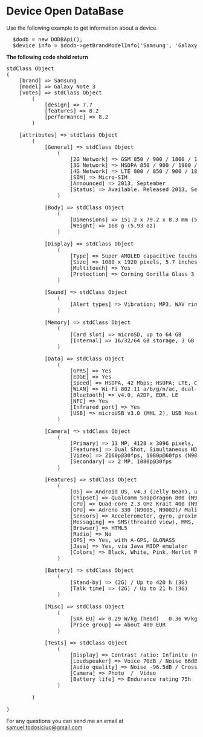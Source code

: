 Device Open DataBase
===============

Use the following example to get information about a device.

<pre>
  $dodb = new DODBApi();
  $device_info = $dodb->getBrandModelInfo('Samsung', 'Galaxy Note 3');
</pre>

<b>The following code shold return</b>
<pre>
stdClass Object
(
    [brand] => Samsung
    [model] => Galaxy Note 3
    [votes] => stdClass Object
        (
            [design] => 7.7
            [features] => 8.2
            [performance] => 8.2
        )

    [attributes] => stdClass Object
        (
            [General] => stdClass Object
                (
                    [2G Network] => GSM 850 / 900 / 1800 / 1900 - all models
                    [3G Network] => HSDPA 850 / 900 / 1900 / 2100 - N9005, N9002, N9006 HSDPA 850 / 1900 / 2100 - N900W8
                    [4G Network] => LTE 800 / 850 / 900 / 1800 / 2100 / 2600 - N9005
                    [SIM] => Micro-SIM
                    [Announced] => 2013, September
                    [Status] => Available. Released 2013, September
                )

            [Body] => stdClass Object
                (
                    [Dimensions] => 151.2 x 79.2 x 8.3 mm (5.95 x 3.12 x 0.33 in)
                    [Weight] => 168 g (5.93 oz)
                )

            [Display] => stdClass Object
                (
                    [Type] => Super AMOLED capacitive touchscreen, 16M colors
                    [Size] => 1080 x 1920 pixels, 5.7 inches (~386 ppi pixel density)
                    [Multitouch] => Yes
                    [Protection] => Corning Gorilla Glass 3
                )

            [Sound] => stdClass Object
                (
                    [Alert types] => Vibration; MP3, WAV ringtones
                )

            [Memory] => stdClass Object
                (
                    [Card slot] => microSD, up to 64 GB
                    [Internal] => 16/32/64 GB storage, 3 GB RAM
                )

            [Data] => stdClass Object
                (
                    [GPRS] => Yes
                    [EDGE] => Yes
                    [Speed] => HSDPA, 42 Mbps; HSUPA; LTE, Cat4, 50 Mbps UL, 150 Mbps DL
                    [WLAN] => Wi-Fi 802.11 a/b/g/n/ac, dual-band, DLNA, Wi-Fi Direct, Wi-Fi hotspot
                    [Bluetooth] => v4.0, A2DP, EDR, LE
                    [NFC] => Yes
                    [Infrared port] => Yes
                    [USB] => microUSB v3.0 (MHL 2), USB Host
                )

            [Camera] => stdClass Object
                (
                    [Primary] => 13 MP, 4128 x 3096 pixels, autofocus, LED flash,  check quality
                    [Features] => Dual Shot, Simultaneous HD video and image recording, geo-tagging, touch focus, face and smile detection, image stabilization, panorama, HDR
                    [Video] => 2160p@30fps, 1080p@60fps (N9005, N9002)/ 1080p (N9000),  check quality
                    [Secondary] => 2 MP, 1080p@30fps
                )

            [Features] => stdClass Object
                (
                    [OS] => Android OS, v4.3 (Jelly Bean), upgradable to v4.4.2 (KitKat)
                    [Chipset] => Qualcomm Snapdragon 800 (N9005, N9002)/ Exynos 5 Octa 5420 (N9000)
                    [CPU] => Quad-core 2.3 GHz Krait 400 (N9005, N9002)/ Quad-core 1.9 GHz Cortex-A15 & quad-core 1.3 GHz Cortex-A7 (N9000)
                    [GPU] => Adreno 330 (N9005, N9002)/ Mali-T628 MP6 (N9000)
                    [Sensors] => Accelerometer, gyro, proximity, compass, barometer, temperature, humidity, gesture
                    [Messaging] => SMS(threaded view), MMS, Email, Push Mail, IM, RSS
                    [Browser] => HTML5
                    [Radio] => No
                    [GPS] => Yes, with A-GPS, GLONASS
                    [Java] => Yes, via Java MIDP emulator
                    [Colors] => Black, White, Pink, Merlot Red, Rose Gold Black, Rose Gold White
                )

            [Battery] => stdClass Object
                (
                    [Stand-by] => (2G) / Up to 420 h (3G)
                    [Talk time] => (2G) / Up to 21 h (3G)
                )

            [Misc] => stdClass Object
                (
                    [SAR EU] => 0.29 W/kg (head)   0.36 W/kg (body)
                    [Price group] => About 400 EUR
                )

            [Tests] => stdClass Object
                (
                    [Display] => Contrast ratio: Infinite (nominal) / 3.997:1 (sunlight)
                    [Loudspeaker] => Voice 70dB / Noise 66dB / Ring 78dB
                    [Audio quality] => Noise -96.5dB / Crosstalk -96.3dB
                    [Camera] => Photo  /  Video
                    [Battery life] => Endurance rating 75h
                )

        )

)
</pre>

For any questions you can send me an email at samuel.todosiciuc@gmail.com
